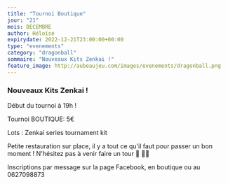```yaml
---
title: "Tournoi Boutique"
jour: "21"
mois: DECEMBRE
author: Héloïse
expirydate: 2022-12-21T23:00:00+00:00
type: "evenements"
category: "dragonball"
sommaire: "Nouveaux Kits Zenkai !"
feature_image: http://aubeaujeu.com/images/evenements/dragonball.png
---
```

### Nouveaux Kits Zenkai !

Début du tournoi à 19h !

Tournoi BOUTIQUE: 5€

Lots : Zenkai series tournament kit


Petite restauration sur place, il y a tout ce qu'il faut pour passer un bon moment ! N'hésitez pas à venir faire un tour 🥪 🥤🍿


Inscriptions par message sur la page Facebook, en boutique ou au 0627098873
